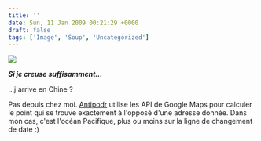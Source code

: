 ```yaml
---
title: ''
date: Sun, 11 Jan 2009 00:21:29 +0000
draft: false
tags: ['Image', 'Soup', 'Uncategorized']
---
```


![](https://madd0.files.wordpress.com/2009/01/rcxxgaq0niki9nr7iysgd6zio1_1280.png)

**_Si je creuse suffisamment…_**

…j'arrive en Chine ?

Pas depuis chez moi. [Antipodr](http://www.antipodr.com) utilise les API de Google Maps pour calculer le point qui se trouve exactement à l'opposé d'une adresse donnée. Dans mon cas, c'est l'océan Pacifique, plus ou moins sur la ligne de changement de date :)